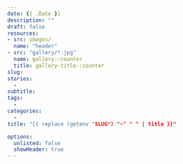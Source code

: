 ```yaml
---
date: {{ .Date }}
description: ""
draft: false
resources: 
- src: images/
  name: "header"
- src: "gallery/*.jpg"
  name: gallery-:counter
  title: gallery-title-:counter
slug:
stories:
  -
subtitle: 
tags: 
  - 
categories: 
  - 
title: "{{ replace (getenv "SLUG") "-" " " | title }}"

options:
  unlisted: false
  showHeader: true
---
```

